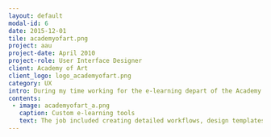 ```yaml
---
layout: default
modal-id: 6
date: 2015-12-01
tile: academyofart.png
project: aau
project-date: April 2010
project-role: User Interface Designer
client: Academy of Art
client_logo: logo_academyofart.png
category: UX
intro: During my time working for the e-learning depart of the Academy of Art I produced over thirty full semester art & design courses. In collaboration with an interdisciplinary team of subject matter experts, content editors and department directors.
contents:
 - image: academyofart_a.png
   caption: Custom e-learning tools
   text: The job included creating detailed workflows, design templates and wireframes for custom e-Learning tools and system-wide development projects.
---
```

